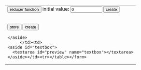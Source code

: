 
<link rel="stylesheet" href="https://maxcdn.bootstrapcdn.com/bootstrap/3.3.7/css/bootstrap.min.css" integrity="sha384-BVYiiSIFeK1dGmJRAkycuHAHRg32OmUcww7on3RYdg4Va+PmSTsz/K68vbdEjh4u" crossorigin="anonymous"/>
<link rel="stylesheet" href="styles.css" />


  <form name="editor"><table><tr><td>
    <aside id="buttons">
<input class="name" type="button" value="reducer function">
initial value: <input value="0" name="reducer" size="10" type="textfield">
<input type="button" class="button btn primary" value="create" onclick="document.editor.textbox.value+='\nconst reducer = (state = ' + document.editor.reducer.value +') => {\n  return state;\n}\n\n'">


<br /><input class="name" type="button" value="store">
<input type="button" class="button btn danger" value="create" onclick="document.editor.textbox.value+='let store = Redux.createStore(reducer);\n'">

    </aside>
         </td><td>
    <aside id="textbox">
      <textarea id="preview" name="textbox"></textarea>
    </aside></td><tr></table></form>

